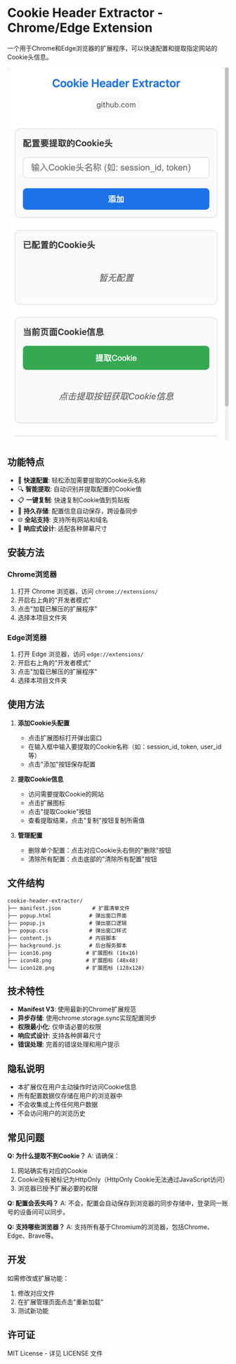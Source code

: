 # Cookie Header Extractor - Chrome/Edge Extension

一个用于Chrome和Edge浏览器的扩展程序，可以快速配置和提取指定网站的Cookie头信息。

![展示](/image.png)

## 功能特点

- 🎯 **快速配置**: 轻松添加需要提取的Cookie头名称
- 🔍 **智能提取**: 自动识别并提取配置的Cookie值
- 📋 **一键复制**: 快速复制Cookie值到剪贴板
- 💾 **持久存储**: 配置信息自动保存，跨设备同步
- 🌐 **全站支持**: 支持所有网站和域名
- 📱 **响应式设计**: 适配各种屏幕尺寸

## 安装方法

### Chrome浏览器
1. 打开 Chrome 浏览器，访问 `chrome://extensions/`
2. 开启右上角的"开发者模式"
3. 点击"加载已解压的扩展程序"
4. 选择本项目文件夹

### Edge浏览器
1. 打开 Edge 浏览器，访问 `edge://extensions/`
2. 开启右上角的"开发者模式"
3. 点击"加载已解压的扩展程序"
4. 选择本项目文件夹

## 使用方法

1. **添加Cookie头配置**
   - 点击扩展图标打开弹出窗口
   - 在输入框中输入要提取的Cookie名称（如：session_id, token, user_id等）
   - 点击"添加"按钮保存配置

2. **提取Cookie信息**
   - 访问需要提取Cookie的网站
   - 点击扩展图标
   - 点击"提取Cookie"按钮
   - 查看提取结果，点击"复制"按钮复制所需值

3. **管理配置**
   - 删除单个配置：点击对应Cookie头右侧的"删除"按钮
   - 清除所有配置：点击底部的"清除所有配置"按钮

## 文件结构

```
cookie-header-extractor/
├── manifest.json          # 扩展清单文件
├── popup.html            # 弹出窗口界面
├── popup.js              # 弹出窗口逻辑
├── popup.css             # 弹出窗口样式
├── content.js            # 内容脚本
├── background.js         # 后台服务脚本
├── icon16.png           # 扩展图标 (16x16)
├── icon48.png           # 扩展图标 (48x48)
└── icon128.png          # 扩展图标 (128x128)
```

## 技术特性

- **Manifest V3**: 使用最新的Chrome扩展规范
- **异步存储**: 使用chrome.storage.sync实现配置同步
- **权限最小化**: 仅申请必要的权限
- **响应式设计**: 支持各种屏幕尺寸
- **错误处理**: 完善的错误处理和用户提示

## 隐私说明

- 本扩展仅在用户主动操作时访问Cookie信息
- 所有配置数据仅存储在用户的浏览器中
- 不会收集或上传任何用户数据
- 不会访问用户的浏览历史

## 常见问题

**Q: 为什么提取不到Cookie？**
A: 请确保：
1. 网站确实有对应的Cookie
2. Cookie没有被标记为HttpOnly（HttpOnly Cookie无法通过JavaScript访问）
3. 浏览器已授予扩展必要的权限

**Q: 配置会丢失吗？**
A: 不会，配置会自动保存到浏览器的同步存储中，登录同一账号的设备间可以同步。

**Q: 支持哪些浏览器？**
A: 支持所有基于Chromium的浏览器，包括Chrome、Edge、Brave等。

## 开发

如需修改或扩展功能：

1. 修改对应文件
2. 在扩展管理页面点击"重新加载"
3. 测试新功能

## 许可证

MIT License - 详见 LICENSE 文件